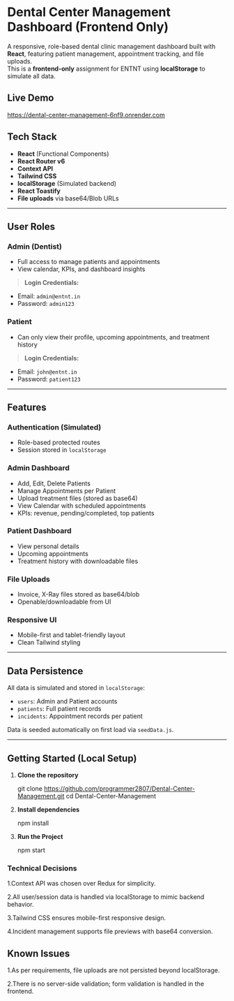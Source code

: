 #  Dental Center Management Dashboard (Frontend Only)

A responsive, role-based dental clinic management dashboard built with **React**, featuring patient management, appointment tracking, and file uploads.  
This is a **frontend-only** assignment for ENTNT using **localStorage** to simulate all data.

##  Live Demo

 https://dental-center-management-6nf9.onrender.com

##  Tech Stack

- **React** (Functional Components)
- **React Router v6**
- **Context API**
- **Tailwind CSS**
- **localStorage** (Simulated backend)
- **React Toastify**
- **File uploads** via base64/Blob URLs

---

## User Roles

### Admin (Dentist)

- Full access to manage patients and appointments
- View calendar, KPIs, and dashboard insights

> **Login Credentials:**
- Email: `admin@entnt.in`
- Password: `admin123`

###  Patient

- Can only view their profile, upcoming appointments, and treatment history

> **Login Credentials:**
- Email: `john@entnt.in`
- Password: `patient123`

---

##  Features

###  Authentication (Simulated)
- Role-based protected routes
- Session stored in `localStorage`

###  Admin Dashboard
- Add, Edit, Delete Patients
- Manage Appointments per Patient
- Upload treatment files (stored as base64)
- View Calendar with scheduled appointments
- KPIs: revenue, pending/completed, top patients

###  Patient Dashboard
- View personal details
- Upcoming appointments
- Treatment history with downloadable files

###  File Uploads
- Invoice, X-Ray files stored as base64/blob
- Openable/downloadable from UI

###  Responsive UI
- Mobile-first and tablet-friendly layout
- Clean Tailwind styling

---

##  Data Persistence

All data is simulated and stored in `localStorage`:
- `users`: Admin and Patient accounts
- `patients`: Full patient records
- `incidents`: Appointment records per patient

Data is seeded automatically on first load via `seedData.js`.

---

##  Getting Started (Local Setup)

1. **Clone the repository**

   git clone https://github.com/programmer2807/Dental-Center-Management.git
   cd Dental-Center-Management

2. **Install dependencies**

   npm install

3. **Run the Project**

    npm start


### Technical Decisions

1.Context API was chosen over Redux for simplicity.

2.All user/session data is handled via localStorage to mimic backend behavior.

3.Tailwind CSS ensures mobile-first responsive design.

4.Incident management supports file previews with base64 conversion.


##  Known Issues
1.As per requirements, file uploads are not persisted beyond localStorage.

2.There is no server-side validation; form validation is handled in the frontend.


